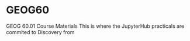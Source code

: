 # GEOG60
GEOG 60.01 Course Materials
This is where the JupyterHub practicals are commited to Discovery from
